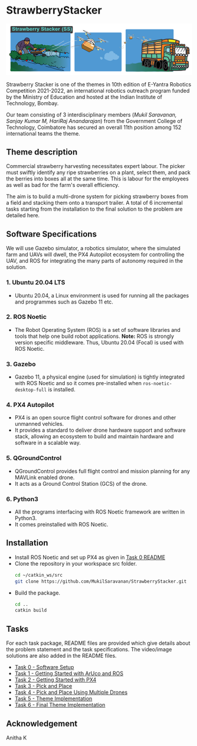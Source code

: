 # StrawberryStacker

![](pics/theme_image.png)

Strawberry Stacker is one of the themes in 10th edition of E-Yantra Robotics Competition 2021-2022, an international robotics outreach program funded by the Ministry of Education and hosted at the Indian Institute of Technology, Bombay.

Our team consisting of 3 interdisciplinary members (_Mukil Saravanan, Sanjay Kumar M, HariRaj Anandarajan_) from the Government College of Technology, Coimbatore has secured an overall 11th position among 152 international teams the theme. 
  
## Theme description
Commercial strawberry harvesting necessitates expert labour. The picker must swiftly identify any ripe strawberries on a plant, select them, and pack the berries into boxes all at the same time. This is labour for the employees as well as bad for the farm's overall efficiency. 

The aim is to build a multi-drone system for picking strawberry boxes from a field and stacking them onto a transport trailer. A total of 6 incremental tasks starting from the installation to the final solution to the problem are detailed here.

## Software Specifications
We will use Gazebo simulator, a robotics simulator, where the simulated farm and UAVs will dwell, the PX4 Autopilot ecosystem for controlling the UAV, and ROS for integrating the many parts of autonomy required in the solution.
### 1. Ubuntu 20.04 LTS
- Ubuntu 20.04, a Linux environment is used for running all the packages and programmes such as Gazebo 11 etc.

### 2. ROS Noetic
- The Robot Operating System (ROS) is a set of software libraries and tools that help one build robot applications.
 **Note:** ROS is strongly version specific middleware. Thus, Ubuntu 20.04 (Focal) is used with ROS Noetic.

### 3. Gazebo
- Gazebo 11, a physical engine (used for simulation) is tightly integrated with ROS Noetic and so it comes pre-installed when      ```ros-noetic-desktop-full``` is installed.

### 4. PX4 Autopilot
- PX4 is an open source flight control software for drones and other unmanned vehicles.
- It provides a standard to deliver drone hardware support and software stack, allowing an ecosystem to build and maintain hardware and software in a scalable way.

### 5. QGroundControl
- QGroundControl provides full flight control and mission planning for any MAVLink enabled drone. 
- It acts as a Ground Control Station (GCS) of the drone.

### 6. Python3
- All the programs interfacing with ROS Noetic framework are written in Python3. 
- It comes preinstalled with ROS Noetic.



## Installation
- Install ROS Noetic and set up PX4 as given in [Task 0 README](task_0/README.md)
- Clone the repository in your workspace src folder.
    ```bash
    cd ~/catkin_ws/src
    git clone https://github.com/MukilSaravanan/StrawberryStacker.git
    ```
- Build the package.
    ```bash
    cd ..
    catkin build
    ```

## Tasks
For each task package, README files are provided which give details about the problem statement and the task specifications. 
The video/image solutions are also added in the README files.
- [Task 0 - Software Setup](task_0/README.md)
- [Task 1 - Getting Started with ArUco and ROS](task_1/README.md)
- [Task 2 - Getting Started with PX4](task_2/README.md)
- [Task 3 - Pick and Place](task_3/README.md)
- [Task 4 - Pick and Place Using Multiple Drones](task_4/README.md)
- [Task 5 - Theme Implementation](task_5/README.md)
- [Task 6 - Final Theme Implementation](task_6/README.md)

## Acknowledgement
Anitha K

